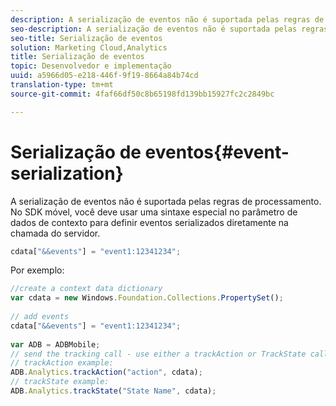 ```yaml
---
description: A serialização de eventos não é suportada pelas regras de processamento. No SDK para dispositivos móveis, deve-se usar uma sintaxe especial no parâmetro de dados de contexto para definir eventos serializados diretamente na chamada do servidor.
seo-description: A serialização de eventos não é suportada pelas regras de processamento. No SDK para dispositivos móveis, deve-se usar uma sintaxe especial no parâmetro de dados de contexto para definir eventos serializados diretamente na chamada do servidor.
seo-title: Serialização de eventos
solution: Marketing Cloud,Analytics
title: Serialização de eventos
topic: Desenvolvedor e implementação
uuid: a5966d05-e218-446f-9f19-8664a84b74cd
translation-type: tm+mt
source-git-commit: 4faf66df50c8b65198fd139bb15927fc2c2849bc

---
```



# Serialização de eventos{#event-serialization}

A serialização de eventos não é suportada pelas regras de processamento. No SDK móvel, você deve usar uma sintaxe especial no parâmetro de dados de contexto para definir eventos serializados diretamente na chamada do servidor.

```js
cdata["&&events"] = "event1:12341234";
```

Por exemplo:

```js
//create a context data dictionary 
var cdata = new Windows.Foundation.Collections.PropertySet(); 
 
// add events 
cdata["&&events"] = "event1:12341234"; 
 
var ADB = ADBMobile; 
// send the tracking call - use either a trackAction or TrackState call. 
// trackAction example: 
ADB.Analytics.trackAction("action", cdata); 
// trackState example: 
ADB.Analytics.trackState("State Name", cdata);
```

